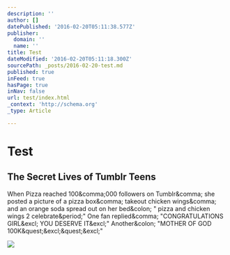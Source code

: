 ```yaml
---
description: ''
author: []
datePublished: '2016-02-20T05:11:38.577Z'
publisher:
  domain: ''
  name: ''
title: Test
dateModified: '2016-02-20T05:11:18.300Z'
sourcePath: _posts/2016-02-20-test.md
published: true
inFeed: true
hasPage: true
inNav: false
url: test/index.html
_context: 'http://schema.org'
_type: Article

---
```

# Test

<article style=""><h1>The Secret Lives of Tumblr Teens</h1><p>When Pizza reached 100&amp;comma;000 followers on Tumblr&amp;comma; she posted a picture of a pizza box&amp;comma; takeout chicken wings&amp;comma; and an orange soda spread out on her bed&amp;colon; " pizza and chicken wings 2 celebrate&amp;period;" One fan replied&amp;comma; "CONGRATULATIONS GIRL&amp;excl; YOU DESERVE IT&amp;excl;" Another&amp;colon; "MOTHER OF GOD 100K&amp;quest;&amp;excl;&amp;quest;&amp;excl;"</p><img src="https://images.newrepublic.com/513cdbb7f965cef821778f75091b68c5e43d1f5f.jpeg?w=1109&amp;h=577&amp;crop=faces&amp;fit=crop&amp;fm=jpg" /></article>
